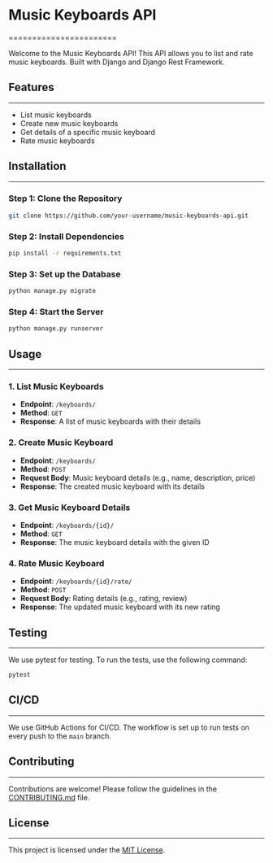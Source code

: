 

# Music Keyboards API
=======================

Welcome to the Music Keyboards API! This API allows you to list and rate music keyboards. Built with Django and Django Rest Framework.

## Features
------------

* List music keyboards
* Create new music keyboards
* Get details of a specific music keyboard
* Rate music keyboards

## Installation
------------

### Step 1: Clone the Repository

```bash
git clone https://github.com/your-username/music-keyboards-api.git
```

### Step 2: Install Dependencies

```bash
pip install -r requirements.txt
```

### Step 3: Set up the Database

```bash
python manage.py migrate
```

### Step 4: Start the Server

```bash
python manage.py runserver
```

## Usage
-----

### 1. List Music Keyboards

* **Endpoint**: `/keyboards/`
* **Method**: `GET`
* **Response**: A list of music keyboards with their details

### 2. Create Music Keyboard

* **Endpoint**: `/keyboards/`
* **Method**: `POST`
* **Request Body**: Music keyboard details (e.g., name, description, price)
* **Response**: The created music keyboard with its details

### 3. Get Music Keyboard Details

* **Endpoint**: `/keyboards/{id}/`
* **Method**: `GET`
* **Response**: The music keyboard details with the given ID

### 4. Rate Music Keyboard

* **Endpoint**: `/keyboards/{id}/rate/`
* **Method**: `POST`
* **Request Body**: Rating details (e.g., rating, review)
* **Response**: The updated music keyboard with its new rating

## Testing
---------

We use pytest for testing. To run the tests, use the following command:

```bash
pytest
```

## CI/CD
---------

We use GitHub Actions for CI/CD. The workflow is set up to run tests on every push to the `main` branch.

## Contributing
------------

Contributions are welcome! Please follow the guidelines in the [CONTRIBUTING.md](CONTRIBUTING.md) file.

## License
-------

This project is licensed under the [MIT License](LICENSE).
